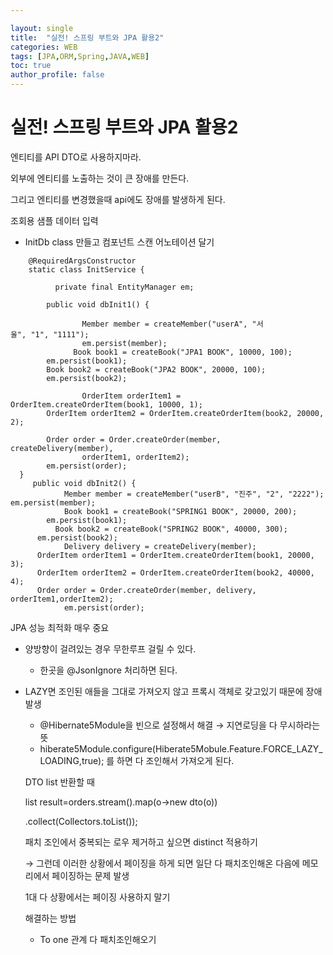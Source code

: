 ```yaml
---

layout: single
title:  "실전! 스프링 부트와 JPA 활용2"
categories: WEB
tags: [JPA,ORM,Spring,JAVA,WEB]
toc: true
author_profile: false
---
```


# ****실전! 스프링 부트와 JPA 활용2****

엔티티를 API DTO로 사용하지마라.

외부에 엔티티를 노출하는 것이 큰 장애를 만든다.

그리고 엔티티를 변경했을때 api에도 장애를 발생하게 된다.

조회용 샘플 데이터 입력

- InitDb class 만들고 컴포넌트 스캔 어노테이션 달기

```
    @RequiredArgsConstructor
    static class InitService {

		  private final EntityManager em;

        public void dbInit1() {

				Member member = createMember("userA", "서울", "1", "1111");
				em.persist(member);
			  Book book1 = createBook("JPA1 BOOK", 10000, 100);
        em.persist(book1);
        Book book2 = createBook("JPA2 BOOK", 20000, 100);
        em.persist(book2);

				OrderItem orderItem1 = OrderItem.createOrderItem(book1, 10000, 1);
        OrderItem orderItem2 = OrderItem.createOrderItem(book2, 20000, 2);

        Order order = Order.createOrder(member, createDelivery(member),
				orderItem1, orderItem2);
        em.persist(order);
  }
     public void dbInit2() {
			Member member = createMember("userB", "진주", "2", "2222"); em.persist(member);
			Book book1 = createBook("SPRING1 BOOK", 20000, 200);
	    em.persist(book1);
		  Book book2 = createBook("SPRING2 BOOK", 40000, 300);
      em.persist(book2);
			Delivery delivery = createDelivery(member);
      OrderItem orderItem1 = OrderItem.createOrderItem(book1, 20000, 3);
      OrderItem orderItem2 = OrderItem.createOrderItem(book2, 40000, 4);
      Order order = Order.createOrder(member, delivery, orderItem1,orderItem2);
			em.persist(order);

```

JPA 성능 최적화 매우 중요

- 양방향이 걸려있는 경우 무한루프 걸릴 수 있다.
    - 한곳을 @JsonIgnore 처리하면 된다.
- LAZY면 조인된 애들을 그대로 가져오지 않고 프록시 객체로 갖고있기 때문에 장애발생
    - @Hibernate5Module을 빈으로 설정해서 해결 → 지연로딩을 다 무시하라는 뜻
    - hiberate5Module.configure(Hiberate5Mobule.Feature.FORCE_LAZY_LOADING,true); 를 하면 다 조인해서 가져오게 된다.
    
    DTO list 반환할 때
    
    list<dto> result=orders.stream().map(o→new dto(o))
    
    .collect(Collectors.toList());
    
    패치 조인에서 중복되는 로우 제거하고 싶으면 distinct 적용하기
    
    → 그런데 이러한 상황에서 페이징을 하게 되면 일단 다 패치조인해온 다음에 메모리에서 페이징하는 문제 발생
    
    1대 다 상황에서는 페이징 사용하지 말기
    
    해결하는 방법
    
    - To one 관계 다 패치조인해오기